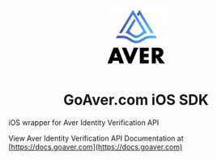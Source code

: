 <p align="center">
<img src="https://github.com/goaver/api-integration/blob/master/images/aver_logo.png?raw=true" width="125px">
</p>

<h1 align="center">GoAver.com iOS SDK</h1>

iOS wrapper for Aver Identity Verification API

View Aver Identity Verification API Documentation at
[https://docs.goaver.com](https://docs.goaver.com)
